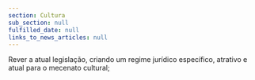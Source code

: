 ```yaml
---
section: Cultura
sub_section: null
fulfilled_date: null
links_to_news_articles: null
---
```


Rever a atual legislação, criando um regime jurídico específico, atrativo e atual para o mecenato cultural;
